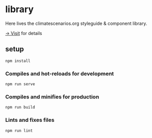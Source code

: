 # library

Here lives the climatescenarios.org styleguide & component library.

[→ Visit](https://senses-library.now.sh/) for details

## setup
```
npm install
```

### Compiles and hot-reloads for development
```
npm run serve
```

### Compiles and minifies for production
```
npm run build
```

### Lints and fixes files
```
npm run lint
```
